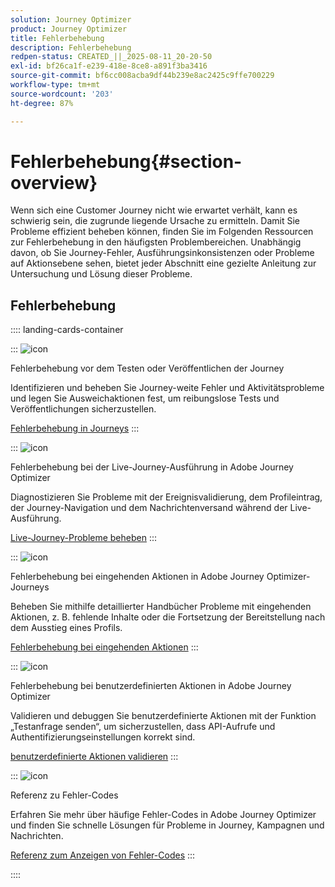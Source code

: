 ```yaml
---
solution: Journey Optimizer
product: Journey Optimizer
title: Fehlerbehebung
description: Fehlerbehebung
redpen-status: CREATED_||_2025-08-11_20-20-50
exl-id: bf26ca1f-e239-418e-8ce8-a891f3ba3416
source-git-commit: bf6cc008acba9df44b239e8ac2425c9ffe700229
workflow-type: tm+mt
source-wordcount: '203'
ht-degree: 87%

---
```


# Fehlerbehebung{#section-overview}

Wenn sich eine Customer Journey nicht wie erwartet verhält, kann es schwierig sein, die zugrunde liegende Ursache zu ermitteln. Damit Sie Probleme effizient beheben können, finden Sie im Folgenden Ressourcen zur Fehlerbehebung in den häufigsten Problembereichen. Unabhängig davon, ob Sie Journey-Fehler, Ausführungsinkonsistenzen oder Probleme auf Aktionsebene sehen, bietet jeder Abschnitt eine gezielte Anleitung zur Untersuchung und Lösung dieser Probleme.

## Fehlerbehebung

:::: landing-cards-container

:::
![icon](https://cdn.experienceleague.adobe.com/icons/list-check.svg)

Fehlerbehebung vor dem Testen oder Veröffentlichen der Journey

Identifizieren und beheben Sie Journey-weite Fehler und Aktivitätsprobleme und legen Sie Ausweichaktionen fest, um reibungslose Tests und Veröffentlichungen sicherzustellen.

[Fehlerbehebung in Journeys](../using/building-journeys/troubleshooting.md)
:::

:::
![icon](https://cdn.experienceleague.adobe.com/icons/code-branch.svg)

Fehlerbehebung bei der Live-Journey-Ausführung in Adobe Journey Optimizer

Diagnostizieren Sie Probleme mit der Ereignisvalidierung, dem Profileintrag, der Journey-Navigation und dem Nachrichtenversand während der Live-Ausführung.

[Live-Journey-Probleme beheben](../using/building-journeys/troubleshooting-execution.md)
:::

:::
![icon](https://cdn.experienceleague.adobe.com/icons/puzzle-piece.svg)

Fehlerbehebung bei eingehenden Aktionen in Adobe Journey Optimizer-Journeys

Beheben Sie mithilfe detaillierter Handbücher Probleme mit eingehenden Aktionen, z. B. fehlende Inhalte oder die Fortsetzung der Bereitstellung nach dem Ausstieg eines Profils.

[Fehlerbehebung bei eingehenden Aktionen](../using/building-journeys/troubleshooting-inbound.md)
:::

:::
![icon](https://cdn.experienceleague.adobe.com/icons/gear.svg)

Fehlerbehebung bei benutzerdefinierten Aktionen in Adobe Journey Optimizer

Validieren und debuggen Sie benutzerdefinierte Aktionen mit der Funktion „Testanfrage senden“, um sicherzustellen, dass API-Aufrufe und Authentifizierungseinstellungen korrekt sind.

[benutzerdefinierte Aktionen validieren](../using/action/troubleshoot-custom-action.md)
:::

:::
![icon](https://cdn.experienceleague.adobe.com/icons/book.svg)

Referenz zu Fehler-Codes

Erfahren Sie mehr über häufige Fehler-Codes in Adobe Journey Optimizer und finden Sie schnelle Lösungen für Probleme in Journey, Kampagnen und Nachrichten.

[Referenz zum Anzeigen von Fehler-Codes](../using/building-journeys/error-codes-reference.md)
:::

::::
